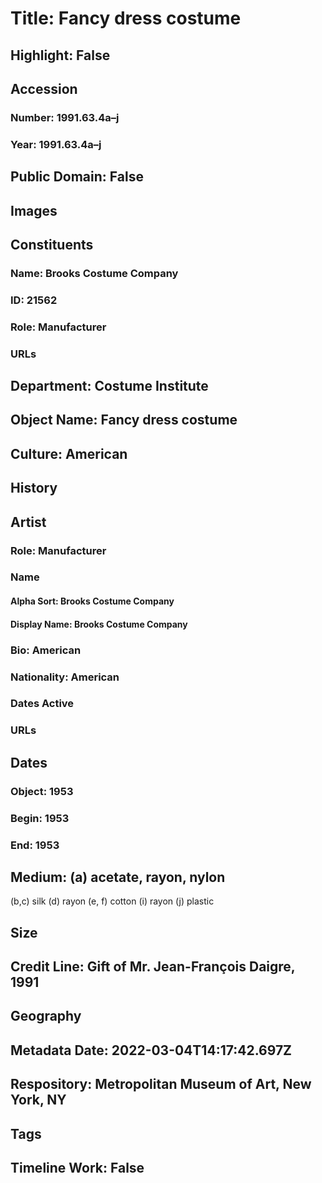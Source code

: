 # Title: Fancy dress costume
## Highlight: False
## Accession
### Number: 1991.63.4a–j
### Year: 1991.63.4a–j
## Public Domain: False
## Images
## Constituents
### Name: Brooks Costume Company
### ID: 21562
### Role: Manufacturer
### URLs
## Department: Costume Institute
## Object Name: Fancy dress costume
## Culture: American
## History
## Artist
### Role: Manufacturer
### Name
#### Alpha Sort: Brooks Costume Company
#### Display Name: Brooks Costume Company
### Bio: American
### Nationality: American
### Dates Active
### URLs
## Dates
### Object: 1953
### Begin: 1953
### End: 1953
## Medium: (a) acetate, rayon, nylon
(b,c) silk
(d) rayon
(e, f) cotton
(i) rayon
(j) plastic
## Size
## Credit Line: Gift of Mr. Jean-François Daigre, 1991
## Geography
## Metadata Date: 2022-03-04T14:17:42.697Z
## Respository: Metropolitan Museum of Art, New York, NY
## Tags
## Timeline Work: False